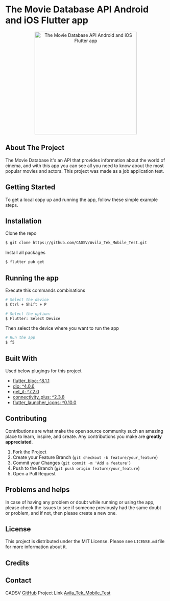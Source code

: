 # The Movie Database API Android and iOS Flutter app

<p align="center">
  <img src="https://imgur.com/GVdETRl.png" width="320" alt="The Movie Database API Android and iOS Flutter app" />
</p>


## About The Project
The Movie Database it's an API that provides information about the world of cinema, and with this app you can see all you need to know about the most popular movies and actors. This project was made as a job application test. 

## Getting Started
To get a local copy up and running the app, follow these simple example steps.

## Installation
 Clone the repo
  ```bash
$ git clone https://github.com/CADSV/Avila_Tek_Mobile_Test.git
```

Install all packages
  ```bash
$ flutter pub get
```


## Running the app
 Execute this commands combinations
```bash
# Select the device
$ Ctrl + Shift + P

# Select the option:
$ Flutter: Select Device
```
  Then select the device where you want to run the app
 ```bash
# Run the app
$ f5
```


## Built With
Used below plugings for this project

* [flutter_bloc: ^8.1.1](https://pub.dev/packages/flutter_bloc)
* [dio: ^4.0.6](https://pub.dev/packages/dio)
* [get_it: ^7.2.0](https://pub.dev/packages/get_it)
* [connectivity_plus: ^2.3.8](https://pub.dev/packages/connectivity_plus)
* [flutter_launcher_icons: ^0.10.0](https://pub.dev/packages/flutter_launcher_icons)


## Contributing
Contributions are what make the open source community such an amazing place to learn, inspire, and create. Any contributions you make are <b>greatly appreciated</b>.
1. Fork the Project
2. Create your Feature Branch (`git checkout -b feature/your_feature`)
3. Commit your Changes (`git commit -m 'Add a feature'`)
4. Push to the Branch (`git push origin feature/your_feature`)
5. Open a Pull Request


## Problems and helps
In case of having any problem or doubt while running or using the app, please check the issues to see if someone previously had the same doubt or problem, and if not, then please create a new one.


## License
This project is distributed under the MIT License. Please see `LICENSE.md` file for more information about it.

## Credits

## Contact
CADSV [GitHub](https://github.com/CADSV)
Project Link [Avila_Tek_Mobile_Test](https://github.com/CADSV/Avila_Tek_Mobile_Test)

